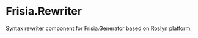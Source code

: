 # Frisia.Rewriter
Syntax rewriter component for Frisia.Generator based on [Roslyn](https://github.com/dotnet/roslyn) platform.
